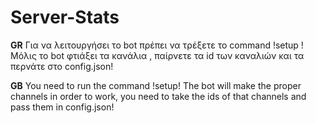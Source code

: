 # Server-Stats


**GR**
Για να λειτουργήσει το bot πρέπει να τρέξετε το command !setup ! 
Μόλις το bot φτιάξει τα κανάλια , παίρνετε τα id των καναλιών και τα περνάτε στο config.json!

**GB**
You need to run the command !setup!
The bot will make the proper channels in order to work, you need to take the ids of that channels and pass them in config.json!
